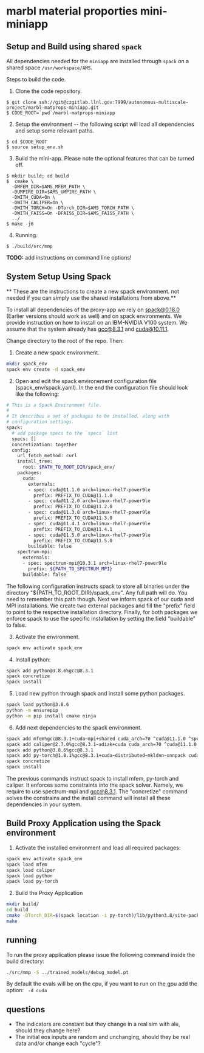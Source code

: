 # marbl material proporties mini-miniapp


## Setup and Build using shared `spack`

All dependencies needed for the `miniapp` are installed through `spack` on a shared
space `/usr/workspace/AMS`.

Steps to build the code.

1. Clone the code repository.
```
$ git clone ssh://git@czgitlab.llnl.gov:7999/autonomous-multiscale-project/marbl-matprops-miniapp.git
$ CODE_ROOT=`pwd`/marbl-matprops-miniapp
```

2. Setup the environment -- the following script will load all dependencies and
setup some relevant paths.
```
$ cd $CODE_ROOT
$ source setup_env.sh
```

3. Build the mini-app. Please note the optional features that can be turned off.
```
$ mkdir build; cd build
$  cmake \
  -DMFEM_DIR=$AMS_MFEM_PATH \
  -DUMPIRE_DIR=$AMS_UMPIRE_PATH \
  -DWITH_CUDA=On \
  -DWITH_CALIPER=On \  
  -DWITH_TORCH=On -DTorch_DIR=$AMS_TORCH_PATH \
  -DWITH_FAISS=On -DFAISS_DIR=$AMS_FAISS_PATH \
  ../
$ make -j6
```

4. Running.
```
$ ./build/src/mmp
```
  **TODO:** add instructions on command line options!

## System Setup Using Spack

** These are the instructions to create a new spack environment. not needed if
you can simply use the shared installations from above.**

To install all dependencies of the proxy-app we rely on spack@0.18.0 (Earlier versions should work as
well) and on spack environments. We provide instruction on how to install on an IBM-NVIDIA V100 system.
We assume that the system already has gcc@8.3.1 and cuda@10.11.1.

Change directory to the root of the repo. Then:
1. Create a new spack environment.
```bash
mkdir spack_env
spack env create -d spack_env
```
2. Open and edit the spack environement configuration file (spack_env/spack.yaml). In the end the configuration file should look like the following:

```bash
# This is a Spack Environment file.
#
# It describes a set of packages to be installed, along with
# configuration settings.
spack:
  # add package specs to the `specs` list
  specs: []
  concretization: together
  config:
    url_fetch_method: curl
    install_tree:
      root: $PATH_TO_ROOT_DIR/spack_env/
    packages:
      cuda:
        externals:
        - spec: cuda@11.1.0 arch=linux-rhel7-power9le
          prefix: PREFIX_TO_CUDA@11.1.0
        - spec: cuda@11.2.0 arch=linux-rhel7-power9le
          prefix: PREFIX_TO_CUDA@11.2.0
        - spec: cuda@11.3.0 arch=linux-rhel7-power9le
          prefix: PREFIX_TO_CUDA@11.3.0
        - spec: cuda@11.4.1 arch=linux-rhel7-power9le
          prefix: PREFIX_TO_CUDA@11.4.1
        - spec: cuda@11.5.0 arch=linux-rhel7-power9le
          prefix: PREFIX_TO_CUDA@11.5.0
        buildable: false
    spectrum-mpi:
      externals:
      - spec: spectrum-mpi@10.3.1 arch=linux-rhel7-power9le
        prefix: ${PATH_TO_SPECTRUM_MPI}
      buildable: false
```

The following configuration instructs spack to store all binaries under the directory "${PATH_TO_ROOT_DIR}/spack_env". Any full path will do. You need to remember this path though. Next we inform spack of our cuda and MPI installations. We create two external packages and fill the "prefix" field to point to the respective installation directory. Finally, for both packages we enforce spack to use the specific installation by setting the field "buildable" to false.

3.  Activate the environment.

```bash
spack env activate spack_env
```

4. Install python:
```bash
spack add python@3.8.6%gcc@8.3.1
spack concretize
spack install
```

5. Load new python through spack and install some python packages.

```bash
spack load python@3.8.6
python -m ensurepip
python -m pip install cmake ninja
```

6. Add next dependencies to the spack environment.
```bash
spack add mfem%gcc@8.3.1+cuda~mpi+shared cuda_arch=70 ^cuda@11.1.0 ^spectrum-mpi
spack add caliper@2.7.0%gcc@8.3.1~adiak+cuda cuda_arch=70 ^cuda@11.1.0 ^spectrum-mpi
spack add python@3.8.6%gcc@8.3.1
spack add py-torch@1.8.1%gcc@8.3.1+cuda~distributed~mkldnn~xnnpack cuda_arch=70
spack concretize
spack install
```

The previous commands instruct spack to install mfem, py-torch and caliper. It enforces some constraints into the spack solver. Namely, we require to use spectrum-mpi and gcc@8.3.1. The "concretize" command solves the constrains and the install command will install all these dependencies in your system.

## Build Proxy Application using the Spack environment
1. Activate the installed environment and load all required packages:
```bash
spack env activate spack_env
spack load mfem
spack load caliper
spack load python
spack load py-torch
```

2. Build the Proxy Application
```bash
mkdir build/
cd build
cmake -DTorch_DIR=$(spack location -i py-torch)/lib/python3.8/site-packages/torch/share/cmake/Torch -DWITH_CALIPER=On -DWITH_CUDA=On -DWITH_TORCH=On  -DMFEM_DIR=$(spack location -i mfem) ../
make
```

## running
To run the proxy application please issue the following command inside the build directory:
```bash
./src/mmp -S ../trained_models/debug_model.pt
```

By default the evals will be on the cpu, if you want to run on the gpu add the option: ` -d cuda`

## questions

- The indicators are constant but they change in a real sim with ale, should they change here?
- The initial eos inputs are random and unchanging, should they be real data and/or change
  each "cycle"?
